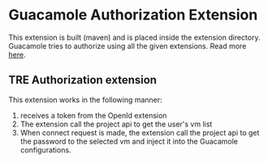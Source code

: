 # Guacamole Authorization Extension

This extension is built (maven) and is placed inside the extension directory.
Guacamole tries to authorize using all the given extensions.
Read more [here](https://guacamole.apache.org/doc/gug/guacamole-ext.html).

## TRE Authorization extension

This extension works in the following manner:

1. receives a token from the OpenId extension
2. The extension call the project api to get the user's vm list
3. When connect request is made, the extension call the project api to get the password to the selected vm and inject it into the Guacamole configurations.